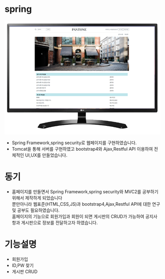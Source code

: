 # spring
![Alt text](/img/web.png)
- Spring Framework,spring security로 웹페이지를 구현하였습니다. <br>
- Tomcat을 통해 서버를 구현하였고 bootstrap4와 Ajax,Restful API 이용하여 전체적인 UI,UX를 만들었습니다.<br> 

# 동기
- 홈페이지를 만들면서 Spring Framework,spring security와 MVC2를 공부하기위해서 제작하게 되었습니다<br>뿐만아니라 웹표준(HTML,CSS,JS)과 bootstrap4,Ajax,Restful API에 대한 연구 및 공부도 필요하였습니다. <br> 홈페이지의 기능으로 회원가입과 회원이 되면 게시판의 CRUD가 가능하여 공지사항과 게시판으로 정보를 전달하고자 하였습니다.  

# 기능설명
- 회원가입<br>
- ID,PW 찾기<br>
- 게시판 CRUD<br>
